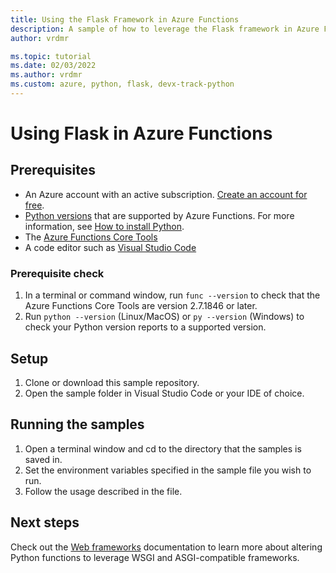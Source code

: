 ```yaml
---
title: Using the Flask Framework in Azure Functions 
description: A sample of how to leverage the Flask framework in Azure Functions.
author: vrdmr

ms.topic: tutorial
ms.date: 02/03/2022
ms.author: vrdmr
ms.custom: azure, python, flask, devx-track-python
---
```


# Using Flask in Azure Functions
  
## Prerequisites 

- An Azure account with an active subscription. [Create an account for free](https://azure.microsoft.com/free/?ref=microsoft.com&utm_source=microsoft.com&utm_medium=docs&utm_campaign=visualstudio).
- [Python versions](https://docs.microsoft.com/en-us/azure/azure-functions/supported-languages#languages-by-runtime-version) that are supported by Azure Functions. For more information, see [How to install Python](https://wiki.python.org/moin/BeginnersGuide/Download).
- The [Azure Functions Core Tools](functions-run-local.md#install-the-azure-functions-core-tools)
- A code editor such as [Visual Studio Code](https://code.visualstudio.com/)

### Prerequisite check

1. In a terminal or command window, run `func --version` to check that the Azure Functions Core Tools are version 2.7.1846 or later.
2. Run `python --version` (Linux/MacOS) or `py --version` (Windows) to check your Python version reports to a supported version.

## Setup
1. Clone or download this sample repository.
2. Open the sample folder in Visual Studio Code or your IDE of choice.

## Running the samples
1. Open a terminal window and cd to the directory that the samples is saved in.
2. Set the environment variables specified in the sample file you wish to run.
3. Follow the usage described in the file.

## Next steps
Check out the [Web frameworks](https://docs.microsoft.com/en-us/azure/azure-functions/functions-reference-python?tabs=asgi%2Cazurecli-linux%2Capplication-level#web-frameworks) documentation to learn more about altering Python functions to leverage WSGI and ASGI-compatible frameworks.
